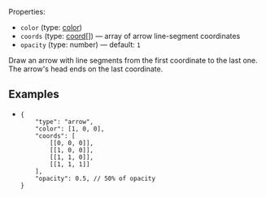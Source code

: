 Properties:
- `color` (type: [color](/mathics-threejs-backend/types/color))
- `coords` (type: [coord[]](/mathics-threejs-backend/types/coord)) — array of arrow line-segment coordinates
- `opacity` (type: number) — default: `1`

Draw an arrow with line segments from the first coordinate to the last one. The arrow's head ends on the last coordinate.

## Examples
- ```jsonc
  {
      "type": "arrow",
      "color": [1, 0, 0],
      "coords": [
          [[0, 0, 0]],
          [[1, 0, 0]],
          [[1, 1, 0]],
          [[1, 1, 1]]
      ],
      "opacity": 0.5, // 50% of opacity
  }
  ```
  <div class='center' id='graphics-container'></div>
  <script>
      drawGraphics3d(
          document.getElementById('graphics-container'),
          {
              elements: [
                  {
                      type: 'arrow',
                      color: [1, 0, 0],
                      coords: [
                          [[0, 0, 0]],
                          [[1, 0, 0]],
                          [[1, 1, 0]],
                          [[1, 1, 1]]
                      ],
                      opacity: 0.5, // 50% of opacity
                  }
              ],
              viewpoint: [2, -4, 4]
          }
      );
  </script>
